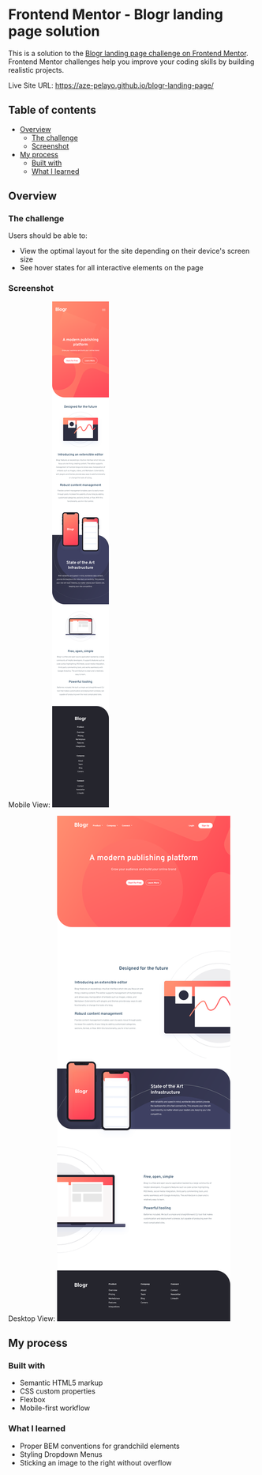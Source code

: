 # Frontend Mentor - Blogr landing page solution

This is a solution to the [Blogr landing page challenge on Frontend Mentor](https://www.frontendmentor.io/challenges/blogr-landing-page-EX2RLAApP). Frontend Mentor challenges help you improve your coding skills by building realistic projects. 

Live Site URL: https://aze-pelayo.github.io/blogr-landing-page/


## Table of contents

- [Overview](#overview)
  - [The challenge](#the-challenge)
  - [Screenshot](#screenshot)
- [My process](#my-process)
  - [Built with](#built-with)
  - [What I learned](#what-i-learned)

## Overview

### The challenge

Users should be able to:

- View the optimal layout for the site depending on their device's screen size
- See hover states for all interactive elements on the page

### Screenshot
Mobile View:
![Mobile View](./screenshots/mobile-blogr.png)

Desktop View:
![Desktop View](./screenshots/desktop-blogr.png)

## My process

### Built with

- Semantic HTML5 markup
- CSS custom properties
- Flexbox
- Mobile-first workflow

### What I learned
- Proper BEM conventions for grandchild elements
- Styling Dropdown Menus
- Sticking an image to the right without overflow
